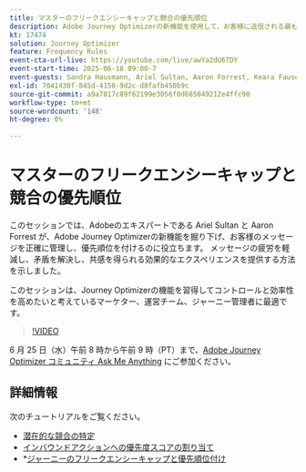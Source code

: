 ```yaml
---
title: マスターのフリークエンシーキャップと競合の優先順位
description: Adobe Journey Optimizerの新機能を使用して、お客様に送信される最も重要なメッセージを管理および優先順位付けする方法を説明します。
kt: 17474
solution: Journey Optimizer
feature: Frequency Rules
event-cta-url-live: https://youtube.com/live/awYa2dU6TDY
event-start-time: 2025-06-18 09:00-7
event-guests: Sandra Hausmann, Ariel Sultan, Aaron Forrest, Keara Fausett
exl-id: 7041430f-845d-4150-9d2c-d8fafb450b9c
source-git-commit: a9a7817c89f62199e3056f0d685049212e4ffc90
workflow-type: tm+mt
source-wordcount: '148'
ht-degree: 0%

---
```


# マスターのフリークエンシーキャップと競合の優先順位

このセッションでは、Adobeのエキスパートである Ariel Sultan と Aaron Forrest が、Adobe Journey Optimizerの新機能を掘り下げ、お客様のメッセージを正確に管理し、優先順位を付けるのに役立ちます。 メッセージの疲労を軽減し、矛盾を解決し、共感を得られる効果的なエクスペリエンスを提供する方法を示しました。

このセッションは、Journey Optimizerの機能を習得してコントロールと効率性を高めたいと考えているマーケター、運営チーム、ジャーニー管理者に最適です。


>[!VIDEO](https://video.tv.adobe.com/v/3464052/?quality=12&learn=on)

6 月 25 日（水）午前 8 時から午前 9 時（PT）まで、[Adobe Journey Optimizer コミュニティ Ask Me Anything](https://experienceleaguecommunities.adobe.com/t5/journey-optimizer-events/ask-me-anything-june-[...]with-journey-optimizer-product-experts/ev-p/757473) にご参加ください。

## 詳細情報

次のチュートリアルをご覧ください。

* [ 潜在的な競合の特定 ](https://experienceleague.adobe.com/ja/docs/journey-optimizer-learn/tutorials/conflict-management/identify-potential-conflicts)
* [ インバウンドアクションへの優先度スコアの割り当て ](https://experienceleague.adobe.com/ja/docs/journey-optimizer-learn/tutorials/conflict-management/assign-priority-score)
* *[ジャーニーのフリークエンシーキャップと優先順位付け ](https://experienceleague.adobe.com/ja/docs/journey-optimizer-learn/tutorials/conflict-management/journey-frequency-capping-and-prioritization)
